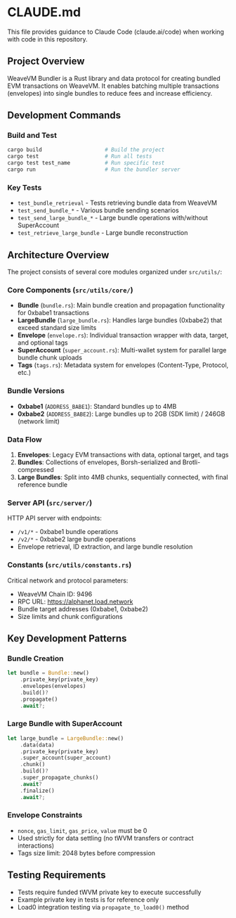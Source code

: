 # CLAUDE.md

This file provides guidance to Claude Code (claude.ai/code) when working with code in this repository.

## Project Overview

WeaveVM Bundler is a Rust library and data protocol for creating bundled EVM transactions on WeaveVM. It enables batching multiple transactions (envelopes) into single bundles to reduce fees and increase efficiency.

## Development Commands

### Build and Test
```bash
cargo build                    # Build the project
cargo test                     # Run all tests
cargo test test_name           # Run specific test
cargo run                      # Run the bundler server
```

### Key Tests
- `test_bundle_retrieval` - Tests retrieving bundle data from WeaveVM
- `test_send_bundle_*` - Various bundle sending scenarios
- `test_send_large_bundle_*` - Large bundle operations with/without SuperAccount
- `test_retrieve_large_bundle` - Large bundle reconstruction

## Architecture Overview

The project consists of several core modules organized under `src/utils/`:

### Core Components (`src/utils/core/`)
- **Bundle** (`bundle.rs`): Main bundle creation and propagation functionality for 0xbabe1 transactions
- **LargeBundle** (`large_bundle.rs`): Handles large bundles (0xbabe2) that exceed standard size limits
- **Envelope** (`envelope.rs`): Individual transaction wrapper with data, target, and optional tags
- **SuperAccount** (`super_account.rs`): Multi-wallet system for parallel large bundle chunk uploads
- **Tags** (`tags.rs`): Metadata system for envelopes (Content-Type, Protocol, etc.)

### Bundle Versions
- **0xbabe1** (`ADDRESS_BABE1`): Standard bundles up to 4MB
- **0xbabe2** (`ADDRESS_BABE2`): Large bundles up to 2GB (SDK limit) / 246GB (network limit)

### Data Flow
1. **Envelopes**: Legacy EVM transactions with data, optional target, and tags
2. **Bundles**: Collections of envelopes, Borsh-serialized and Brotli-compressed
3. **Large Bundles**: Split into 4MB chunks, sequentially connected, with final reference bundle

### Server API (`src/server/`)
HTTP API server with endpoints:
- `/v1/*` - 0xbabe1 bundle operations
- `/v2/*` - 0xbabe2 large bundle operations
- Envelope retrieval, ID extraction, and large bundle resolution

### Constants (`src/utils/constants.rs`)
Critical network and protocol parameters:
- WeaveVM Chain ID: 9496
- RPC URL: https://alphanet.load.network
- Bundle target addresses (0xbabe1, 0xbabe2)
- Size limits and chunk configurations

## Key Development Patterns

### Bundle Creation
```rust
let bundle = Bundle::new()
    .private_key(private_key)
    .envelopes(envelopes)
    .build()?
    .propagate()
    .await?;
```

### Large Bundle with SuperAccount
```rust
let large_bundle = LargeBundle::new()
    .data(data)
    .private_key(private_key)
    .super_account(super_account)
    .chunk()
    .build()?
    .super_propagate_chunks()
    .await?
    .finalize()
    .await?;
```

### Envelope Constraints
- `nonce`, `gas_limit`, `gas_price`, `value` must be 0
- Used strictly for data settling (no tWVM transfers or contract interactions)
- Tags size limit: 2048 bytes before compression

## Testing Requirements
- Tests require funded tWVM private key to execute successfully
- Example private key in tests is for reference only
- Load0 integration testing via `propagate_to_load0()` method
